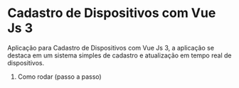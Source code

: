# Cadastro de Dispositivos com Vue Js 3
Aplicação para Cadastro de Dispositivos com Vue Js 3, a aplicação se destaca em um sistema simples de cadastro e atualização em tempo real de dispositivos.

1. Como rodar (passo a passo)
